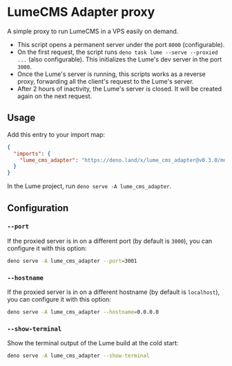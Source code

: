 # LumeCMS Adapter proxy

A simple proxy to run LumeCMS in a VPS easily on demand.

- This script opens a permanent server under the port `8000` (configurable).
- On the first request, the script runs `deno task lume --serve --proxied ...`
  (also configurable). This initializes the Lume's dev server in the port
  `3000`.
- Once the Lume's server is running, this scripts works as a reverse proxy,
  forwarding all the client's request to the Lume's server.
- After 2 hours of inactivity, the Lume's server is closed. It will be created
  again on the next request.

## Usage

Add this entry to your import map:

```json
{
  "imports": {
    "lume_cms_adapter": "https://deno.land/x/lume_cms_adapter@v0.3.0/mod.ts"
  }
}
```

In the Lume project, run `deno serve -A lume_cms_adapter`.

## Configuration

### `--port`

If the proxied server is in on a different port (by default is `3000`), you can
configure it with this option:

```sh
deno serve -A lume_cms_adapter --port=3001
```

### `--hostname`

If the proxied server is in on a different hostname (by default is `localhost`),
you can configure it with this option:

```sh
deno serve -A lume_cms_adapter --hostname=0.0.0.0
```

### `--show-terminal`

Show the terminal output of the Lume build at the cold start:

```sh
deno serve -A lume_cms_adapter --show-terminal
```

